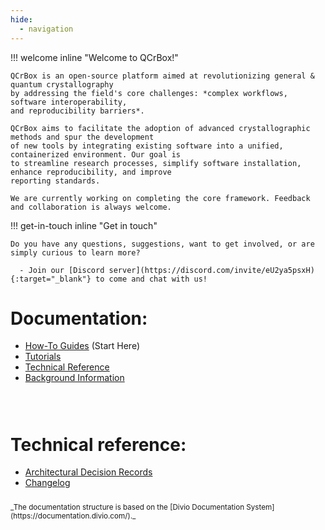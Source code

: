 ```yaml
---
hide:
  - navigation
---
```


!!! welcome inline "Welcome to QCrBox!"

    QCrBox is an open-source platform aimed at revolutionizing general & quantum crystallography
    by addressing the field's core challenges: *complex workflows, software interoperability,
    and reproducibility barriers*.

    QCrBox aims to facilitate the adoption of advanced crystallographic methods and spur the development
    of new tools by integrating existing software into a unified, containerized environment. Our goal is
    to streamline research processes, simplify software installation, enhance reproducibility, and improve
    reporting standards.

    We are currently working on completing the core framework. Feedback and collaboration is always welcome.


!!! get-in-touch inline "Get in touch"

    Do you have any questions, suggestions, want to get involved, or are simply curious to learn more?

      - Join our [Discord server](https://discord.com/invite/eU2ya5psxH){:target="_blank"} to come and chat with us!


# Documentation:

- [How-To Guides](how_to_guides/contents.md) (Start Here)
- [Tutorials](tutorials/contents.md)
- [Technical Reference](technical_reference/contents.md)
- [Background Information](background_info/contents.md)


<div style="height:2em;">&nbsp;</div>

# Technical reference:

- [Architectural Decision Records](ADRs/README.md)
- [Changelog](CHANGELOG.md)


<div style="font-size:smaller; margin-top:2em" markdown>
_The documentation structure is based on the [Divio Documentation System](https://documentation.divio.com/)._
</div>
